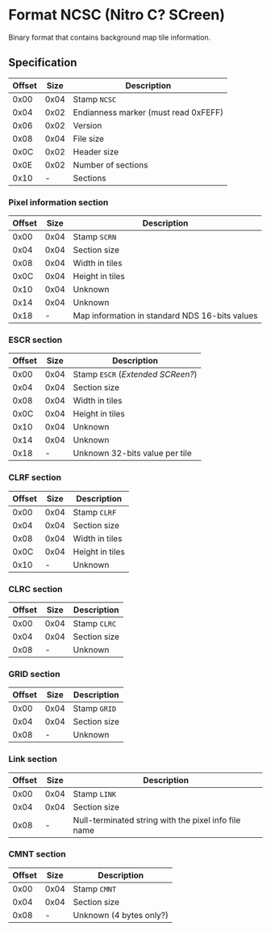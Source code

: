 # Format NCSC (Nitro C? SCreen)

Binary format that contains background map tile information.

## Specification

| Offset | Size | Description                          |
| ------ | ---- | ------------------------------------ |
| 0x00   | 0x04 | Stamp `NCSC`                         |
| 0x04   | 0x02 | Endianness marker (must read 0xFEFF) |
| 0x06   | 0x02 | Version                              |
| 0x08   | 0x04 | File size                            |
| 0x0C   | 0x02 | Header size                          |
| 0x0E   | 0x02 | Number of sections                   |
| 0x10   | -    | Sections                             |

### Pixel information section

| Offset | Size | Description                                    |
| ------ | ---- | ---------------------------------------------- |
| 0x00   | 0x04 | Stamp `SCRN`                                   |
| 0x04   | 0x04 | Section size                                   |
| 0x08   | 0x04 | Width in tiles                                 |
| 0x0C   | 0x04 | Height in tiles                                |
| 0x10   | 0x04 | Unknown                                        |
| 0x14   | 0x04 | Unknown                                        |
| 0x18   | -    | Map information in standard NDS 16-bits values |

### ESCR section

| Offset | Size | Description                       |
| ------ | ---- | --------------------------------- |
| 0x00   | 0x04 | Stamp `ESCR` (_Extended SCReen?_) |
| 0x04   | 0x04 | Section size                      |
| 0x08   | 0x04 | Width in tiles                    |
| 0x0C   | 0x04 | Height in tiles                   |
| 0x10   | 0x04 | Unknown                           |
| 0x14   | 0x04 | Unknown                           |
| 0x18   | -    | Unknown 32-bits value per tile    |

### CLRF section

| Offset | Size | Description     |
| ------ | ---- | --------------- |
| 0x00   | 0x04 | Stamp `CLRF`    |
| 0x04   | 0x04 | Section size    |
| 0x08   | 0x04 | Width in tiles  |
| 0x0C   | 0x04 | Height in tiles |
| 0x10   | -    | Unknown         |

### CLRC section

| Offset | Size | Description  |
| ------ | ---- | ------------ |
| 0x00   | 0x04 | Stamp `CLRC` |
| 0x04   | 0x04 | Section size |
| 0x08   | -    | Unknown      |

### GRID section

| Offset | Size | Description  |
| ------ | ---- | ------------ |
| 0x00   | 0x04 | Stamp `GRID` |
| 0x04   | 0x04 | Section size |
| 0x08   | -    | Unknown      |

### Link section

| Offset | Size | Description                                          |
| ------ | ---- | ---------------------------------------------------- |
| 0x00   | 0x04 | Stamp `LINK`                                         |
| 0x04   | 0x04 | Section size                                         |
| 0x08   | -    | Null-terminated string with the pixel info file name |

### CMNT section

| Offset | Size | Description             |
| ------ | ---- | ----------------------- |
| 0x00   | 0x04 | Stamp `CMNT`            |
| 0x04   | 0x04 | Section size            |
| 0x08   | -    | Unknown (4 bytes only?) |
